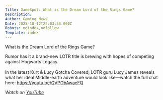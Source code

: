 ```yaml
---
Title: GameSpot: What is the Dream Lord of the Rings Game?
Description: 
Author: Gaming News
Date: 2025-10-12T22:03:33.000Z
Robots: noindex,nofollow
Template: index
---
```

<p>What is the Dream Lord of the Rings Game?</p>

<p>Rumor has it a brand-new LOTR title is brewing with hopes of competing against Hogwarts Legacy.<br><br>
In the latest Kurt &amp; Lucy Gotcha Covered, LOTR guru Lucy James reveals what her ideal Middle-earth adventure would look like—watch the full chat here: <a href="https://youtu.be/QVPObAwaeFQ" rel="noopener noreferrer">https://youtu.be/QVPObAwaeFQ</a></p>

<p><em>Watch on <a href="https://www.youtube.com/watch?v=p97-xiQM29Y" rel="noopener noreferrer">YouTube</a></em></p>

